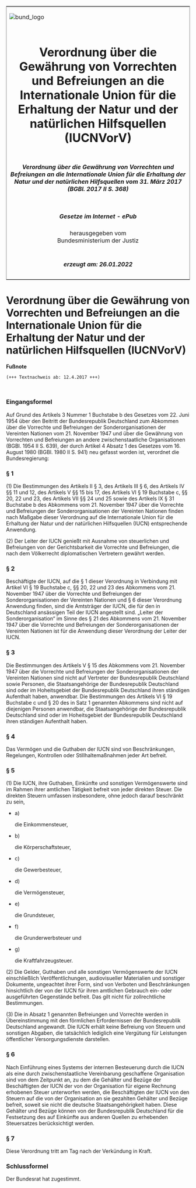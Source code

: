 <span id="DECKBLATT.html"></span>

<table border="0" frame="border" width="100%">

<tr valign="top">

<td align="left">

![bund\_logo](BfJ_2021_Web_de_de.gif)

</td>

<td align="right">

 

</td>

</tr>

<tr align="center" valign="middle">

<td colspan="2">

# Verordnung über die Gewährung von Vorrechten und Befreiungen an die Internationale Union für die Erhaltung der Natur und der natürlichen Hilfsquellen (IUCNVorV)

</td>

</tr>

<tr align="center" valign="middle">

<td colspan="2">

##### Verordnung über die Gewährung von Vorrechten und Befreiungen an die Internationale Union für die Erhaltung der Natur und der natürlichen Hilfsquellen vom 31. März 2017 (BGBl. 2017 II S. 368)

</td>

</tr>

<tr align="center" valign="middle">

<td colspan="2">

  
  

##### Gesetze im Internet - ePub  
  
herausgegeben vom  
Bundesministerium der Justiz

</td>

</tr>

<tr align="center" valign="bottom">

<td colspan="2">

  
  

##### erzeugt am: 26.01.2022

</td>

</tr>

</table>

<span id="BJNR036820017.html"></span>

# Verordnung über die Gewährung von Vorrechten und Befreiungen an die Internationale Union für die Erhaltung der Natur und der natürlichen Hilfsquellen (IUCNVorV)

<div>

  
**Fußnote**

<div class="jnhtml">

<div>

<div class="jurAbsatz">

  

``` 
(+++ Textnachweis ab: 12.4.2017 +++)

 
```

</div>

</div>

</div>

</div>

<span id="BJNR036820017BJNE000100000.html"></span>

### Eingangsformel  

<div>

<div class="jnhtml">

<div>

<div class="jurAbsatz">

Auf Grund des Artikels 3 Nummer 1 Buchstabe b des Gesetzes vom 22. Juni
1954 über den Beitritt der Bundesrepublik Deutschland zum Abkommen über
die Vorrechte und Befreiungen der Sonderorganisationen der Vereinten
Nationen vom 21. November 1947 und über die Gewährung von Vorrechten und
Befreiungen an andere zwischenstaatliche Organisationen (BGBl. 1954 II
S. 639), der durch Artikel 4 Absatz 1 des Gesetzes vom 16. August 1980
(BGBl. 1980 II S. 941) neu gefasst worden ist, verordnet die
Bundesregierung:

</div>

</div>

</div>

</div>

<span id="BJNR036820017BJNE000200000.html"></span>

### § 1  

<div>

<div class="jnhtml">

<div>

<div class="jurAbsatz">

(1) Die Bestimmungen des Artikels II § 3, des Artikels III § 6, des
Artikels IV §§ 11 und 12, des Artikels V §§ 15 bis 17, des Artikels VI §
19 Buchstabe c, §§ 20, 22 und 23, des Artikels VII §§ 24 und 25 sowie
des Artikels IX § 31 Buchstabe b des Abkommens vom 21. November 1947
über die Vorrechte und Befreiungen der Sonderorganisationen der
Vereinten Nationen finden nach Maßgabe dieser Verordnung auf die
Internationale Union für die Erhaltung der Natur und der natürlichen
Hilfsquellen (IUCN) entsprechende Anwendung.

</div>

<div class="jurAbsatz">

(2) Der Leiter der IUCN genießt mit Ausnahme von steuerlichen und
Befreiungen von der Gerichtsbarkeit die Vorrechte und Befreiungen, die
nach dem Völkerrecht diplomatischen Vertretern gewährt werden.

</div>

</div>

</div>

</div>

<span id="BJNR036820017BJNE000300000.html"></span>

### § 2  

<div>

<div class="jnhtml">

<div>

<div class="jurAbsatz">

Beschäftigte der IUCN, auf die § 1 dieser Verordnung in Verbindung mit
Artikel VI § 19 Buchstabe c, §§ 20, 22 und 23 des Abkommens vom 21.
November 1947 über die Vorrechte und Befreiungen der
Sonderorganisationen der Vereinten Nationen und § 6 dieser Verordnung
Anwendung finden, sind die Amtsträger der IUCN, die für den in
Deutschland ansässigen Teil der IUCN angestellt sind. „Leiter der
Sonderorganisation“ im Sinne des § 21 des Abkommens vom 21. November
1947 über die Vorrechte und Befreiungen der Sonderorganisationen der
Vereinten Nationen ist für die Anwendung dieser Verordnung der Leiter
der IUCN.

</div>

</div>

</div>

</div>

<span id="BJNR036820017BJNE000400000.html"></span>

### § 3  

<div>

<div class="jnhtml">

<div>

<div class="jurAbsatz">

Die Bestimmungen des Artikels V § 15 des Abkommens vom 21. November 1947
über die Vorrechte und Befreiungen der Sonderorganisationen der
Vereinten Nationen sind nicht auf Vertreter der Bundesrepublik
Deutschland sowie Personen, die Staatsangehörige der Bundesrepublik
Deutschland sind oder im Hoheitsgebiet der Bundesrepublik Deutschland
ihren ständigen Aufenthalt haben, anwendbar. Die Bestimmungen des
Artikels VI § 19 Buchstabe c und § 20 des in Satz 1 genannten Abkommens
sind nicht auf diejenigen Personen anwendbar, die Staatsangehörige der
Bundesrepublik Deutschland sind oder im Hoheitsgebiet der Bundesrepublik
Deutschland ihren ständigen Aufenthalt haben.

</div>

</div>

</div>

</div>

<span id="BJNR036820017BJNE000500000.html"></span>

### § 4  

<div>

<div class="jnhtml">

<div>

<div class="jurAbsatz">

Das Vermögen und die Guthaben der IUCN sind von Beschränkungen,
Regelungen, Kontrollen oder Stillhaltemaßnahmen jeder Art befreit.

</div>

</div>

</div>

</div>

<span id="BJNR036820017BJNE000600000.html"></span>

### § 5  

<div>

<div class="jnhtml">

<div>

<div class="jurAbsatz">

(1) Die IUCN, ihre Guthaben, Einkünfte und sonstigen Vermögenswerte sind
im Rahmen ihrer amtlichen Tätigkeit befreit von jeder direkten Steuer.
Die direkten Steuern umfassen insbesondere, ohne jedoch darauf
beschränkt zu sein,

  - a)
    
    <div style="">
    
    die Einkommensteuer,
    
    </div>

  - b)
    
    <div style="">
    
    die Körperschaftsteuer,
    
    </div>

  - c)
    
    <div style="">
    
    die Gewerbesteuer,
    
    </div>

  - d)
    
    <div style="">
    
    die Vermögensteuer,
    
    </div>

  - e)
    
    <div style="">
    
    die Grundsteuer,
    
    </div>

  - f)
    
    <div style="">
    
    die Grunderwerbsteuer und
    
    </div>

  - g)
    
    <div style="">
    
    die Kraftfahrzeugsteuer.
    
    </div>

</div>

<div class="jurAbsatz">

(2) Die Gelder, Guthaben und alle sonstigen Vermögenswerte der IUCN
einschließlich Veröffentlichungen, audiovisueller Materialien und
sonstiger Dokumente, ungeachtet ihrer Form, sind von Verboten und
Beschränkungen hinsichtlich der von der IUCN für ihren amtlichen
Gebrauch ein- oder ausgeführten Gegenstände befreit. Das gilt nicht für
zollrechtliche Bestimmungen.

</div>

<div class="jurAbsatz">

(3) Die in Absatz 1 genannten Befreiungen und Vorrechte werden in
Übereinstimmung mit den förmlichen Erfordernissen der Bundesrepublik
Deutschland angewandt. Die IUCN erhält keine Befreiung von Steuern und
sonstigen Abgaben, die tatsächlich lediglich eine Vergütung für
Leistungen öffentlicher Versorgungsdienste darstellen.

</div>

</div>

</div>

</div>

<span id="BJNR036820017BJNE000700000.html"></span>

### § 6  

<div>

<div class="jnhtml">

<div>

<div class="jurAbsatz">

Nach Einführung eines Systems der internen Besteuerung durch die IUCN
als eine durch zwischenstaatliche Vereinbarung geschaffene Organisation
sind von dem Zeitpunkt an, zu dem die Gehälter und Bezüge der
Beschäftigten der IUCN der von der Organisation für eigene Rechnung
erhobenen Steuer unterworfen werden, die Beschäftigten der IUCN von den
Steuern auf die von der Organisation an sie gezahlten Gehälter und
Bezüge befreit, soweit sie nicht die deutsche Staatsangehörigkeit
haben. Diese Gehälter und Bezüge können von der Bundesrepublik
Deutschland für die Festsetzung des auf Einkünfte aus anderen Quellen zu
erhebenden Steuersatzes berücksichtigt werden.

</div>

</div>

</div>

</div>

<span id="BJNR036820017BJNE000800000.html"></span>

### § 7  

<div>

<div class="jnhtml">

<div>

<div class="jurAbsatz">

Diese Verordnung tritt am Tag nach der Verkündung in Kraft.

</div>

</div>

</div>

</div>

<span id="BJNR036820017BJNE000900000.html"></span>

### Schlussformel  

<div>

<div class="jnhtml">

<div>

<div class="jurAbsatz">

Der Bundesrat hat zugestimmt.

</div>

</div>

</div>

</div>
